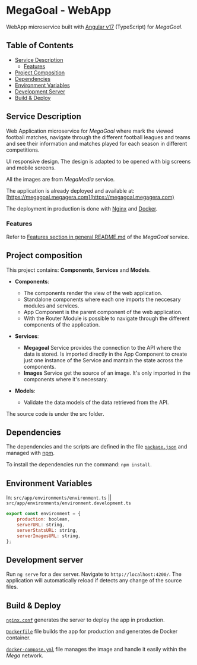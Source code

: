 # MegaGoal - WebApp

WebApp microservice built with [Angular v17](https://angular.io/) (TypeScript) for *MegaGoal*.

## Table of Contents

- [Service Description](#service-description)
  - [Features](#features)
- [Project Composition](#project-composition)
- [Dependencies](#dependencies)
- [Environment Variables](#environment-variables)
- [Development Server](#development-server)
- [Build & Deploy](#build--deploy)

## Service Description

Web Application microservice for *MegaGoal* where mark the viewed football matches, navigate through the different football leagues and teams and see their information and matches played for each season in different competitions.

UI responsive design. The design is adapted to be opened with big screens and mobile screens.

All the images are from *MegaMedia* service.

The application is already deployed and available at: [https://megagoal.megagera.com](https://megagoal.megagera.com)

The deployment in production is done with [Nginx](https://nginx.org/en/) and [Docker](https://www.docker.com/).

### Features

Refer to [Features section in general README.md](../README.md#features) of the *MegaGoal* service.

## Project composition

This project contains: **Components**, **Services** and **Models**.

- **Components**:
  - The components render the view of the web application.
  - Standalone components where each one imports the neccesary modules and services.
  - App Component is the parent component of the web application.
  - With the Router Module is possible to navigate through the different components of the application.

- **Services**:
  - **Megagoal** Service provides the connection to the API where the data is stored. Is imported directly in the App Component to create just one instance of the Service and mantain the state across the components.
  - **Images** Service get the source of an image. It's only imported in the components where it's necessary.

- **Models**:
  - Validate the data models of the data retrieved from the API.

The source code is under the src folder.

## Dependencies

The dependencies and the scripts are defined in the file [`package.json`](package.json) and managed with [npm](https://www.npmjs.com/).

To install the dependencies run the command: `npm install`.

## Environment Variables

In: `src/app/environments/environment.ts` || `src/app/environments/environment.development.ts`

```javascript
export const environment = {
    production: boolean,
    serverURL: string,
    serverStatsURL: string,
    serverImagesURL: string,
};
```

## Development server

Run `ng serve` for a dev server. Navigate to `http://localhost:4200/`. The application will automatically reload if detects any change of the source files.

## Build & Deploy

[`nginx.conf`](nginx.conf) generates the server to deploy the app in production.

[`Dockerfile`](Dockerfile) file builds the app for production and generates de Docker container.

[`docker-compose.yml`](docker-compose.yml) file manages the image and handle it easily within the *Mega* network.